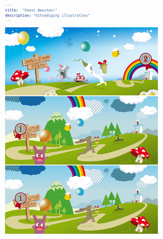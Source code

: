 ```yaml
---
title:  "Feest Beesten!"
description: "Uitnodiging illustraties"
---
```


![Verjaardag James](images/work/james.png)
![Verjaardag Otis](images/work/otis.png)
![Verjaardag Otis](images/work/otis.png)
